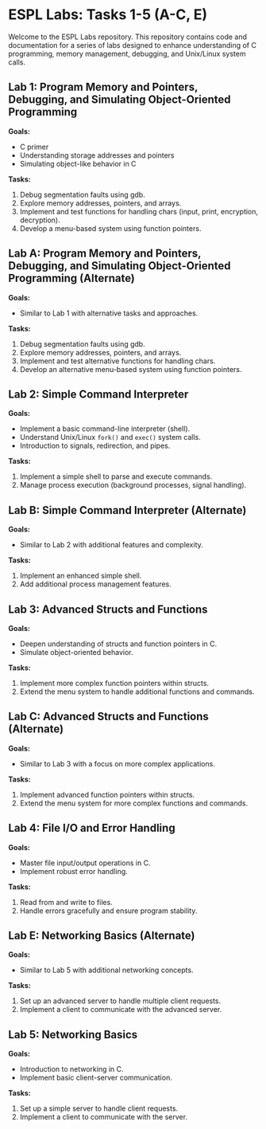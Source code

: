 # ESPL Labs: Tasks 1-5 (A-C, E)

Welcome to the ESPL Labs repository. This repository contains code and documentation for a series of labs designed to enhance understanding of C programming, memory management, debugging, and Unix/Linux system calls.

## Lab 1: Program Memory and Pointers, Debugging, and Simulating Object-Oriented Programming

**Goals:**
- C primer
- Understanding storage addresses and pointers
- Simulating object-like behavior in C

**Tasks:**
1. Debug segmentation faults using gdb.
2. Explore memory addresses, pointers, and arrays.
3. Implement and test functions for handling chars (input, print, encryption, decryption).
4. Develop a menu-based system using function pointers.

## Lab A: Program Memory and Pointers, Debugging, and Simulating Object-Oriented Programming (Alternate)

**Goals:**
- Similar to Lab 1 with alternative tasks and approaches.

**Tasks:**
1. Debug segmentation faults using gdb.
2. Explore memory addresses, pointers, and arrays.
3. Implement and test alternative functions for handling chars.
4. Develop an alternative menu-based system using function pointers.

## Lab 2: Simple Command Interpreter

**Goals:**
- Implement a basic command-line interpreter (shell).
- Understand Unix/Linux `fork()` and `exec()` system calls.
- Introduction to signals, redirection, and pipes.

**Tasks:**
1. Implement a simple shell to parse and execute commands.
2. Manage process execution (background processes, signal handling).

## Lab B: Simple Command Interpreter (Alternate)

**Goals:**
- Similar to Lab 2 with additional features and complexity.

**Tasks:**
1. Implement an enhanced simple shell.
2. Add additional process management features.

## Lab 3: Advanced Structs and Functions

**Goals:**
- Deepen understanding of structs and function pointers in C.
- Simulate object-oriented behavior.

**Tasks:**
1. Implement more complex function pointers within structs.
2. Extend the menu system to handle additional functions and commands.

## Lab C: Advanced Structs and Functions (Alternate)

**Goals:**
- Similar to Lab 3 with a focus on more complex applications.

**Tasks:**
1. Implement advanced function pointers within structs.
2. Extend the menu system for more complex functions and commands.

## Lab 4: File I/O and Error Handling

**Goals:**
- Master file input/output operations in C.
- Implement robust error handling.

**Tasks:**
1. Read from and write to files.
2. Handle errors gracefully and ensure program stability.

## Lab E: Networking Basics (Alternate)

**Goals:**
- Similar to Lab 5 with additional networking concepts.

**Tasks:**
1. Set up an advanced server to handle multiple client requests.
2. Implement a client to communicate with the advanced server.


## Lab 5: Networking Basics

**Goals:**
- Introduction to networking in C.
- Implement basic client-server communication.

**Tasks:**
1. Set up a simple server to handle client requests.
2. Implement a client to communicate with the server.

